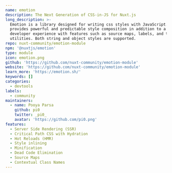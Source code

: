 ```yaml
---
name: emotion
description: The Next Generation of CSS-in-JS for Nuxt.js
long_description: >-
  Emotion is a library designed for writing css styles with JavaScript. It
  provides powerful and predictable style composition in addition to a great
  developer experience with features such as source maps, labels, and testing
  utilities. Both string and object styles are supported.
repo: nuxt-community/emotion-module
npm: '@nuxtjs/emotion'
type: module
icon: emotion.png
github: 'https://github.com/nuxt-community/emotion-module'
website: 'https://github.com/nuxt-community/emotion-module'
learn_more: 'https://emotion.sh/'
keywords: []
categories:
  - devtools
labels:
  - community
maintainers:
  - name: Pooya Parsa
    github: pi0
    twitter: _pi0_
    avatar: 'https://github.com/pi0.png'
features:
  - Server Side Rendering (SSR)
  - Critical Path CSS with Hydration
  - Hot Reloads (HMR)
  - Style inlining
  - Minification
  - Dead Code Elimination
  - Source Maps
  - Contextual Class Names
---
```

